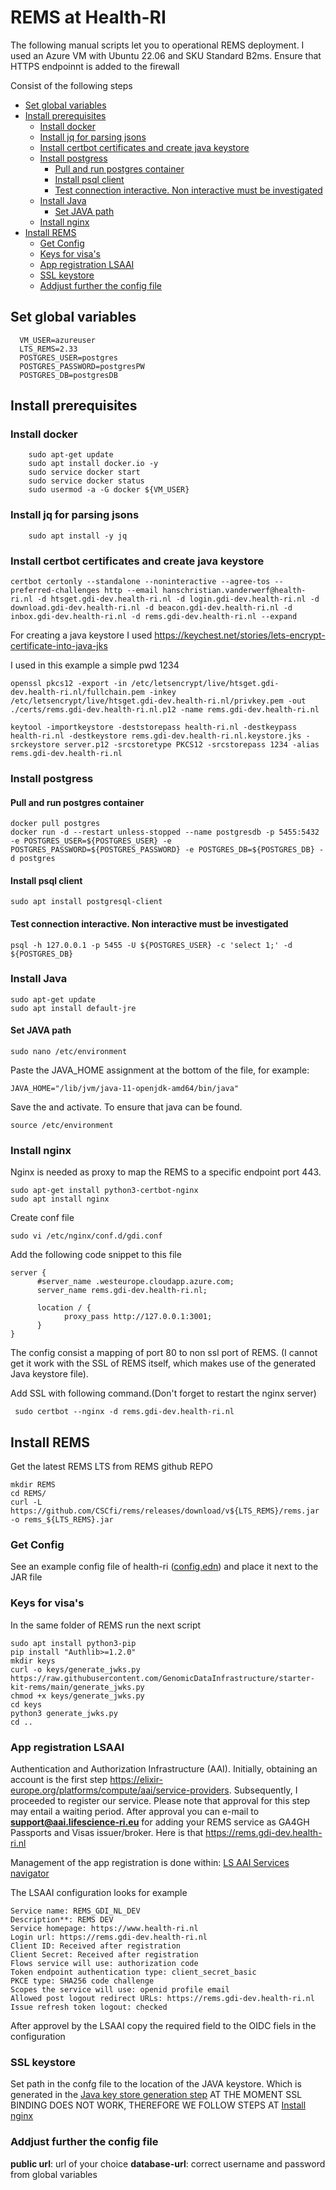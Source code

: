 # REMS at Health-RI

The following manual scripts let you to operational REMS deployment. I used an Azure VM with Ubuntu 22.06 and SKU Standard B2ms. Ensure that HTTPS endpoinnt is added to the firewall 

Consist of the following steps

<!-- toc -->

- [Set global variables](#set-global-variables)
- [Install prerequisites](#install-prerequisites)
  * [Install docker](#install-docker)
  * [Install jq for parsing jsons](#install-jq-for-parsing-jsons)
  * [Install certbot certificates and create java keystore](#install-certbot-certificates-and-create-java-keystore)
  * [Install postgress](#install-postgress)
    + [Pull and run postgres container](#pull-and-run-postgres-container)
    + [Install psql client](#install-psql-client)
    + [Test connection interactive. Non interactive must be investigated](#test-connection-interactive-non-interactive-must-be-investigated)
  * [Install Java](#install-java)
    + [Set JAVA path](#set-java-path)
  * [Install nginx](#install-nginx)
- [Install REMS](#install-rems)
  * [Get Config](#get-config)
  * [Keys for visa's](#keys-for-visas)
  * [App registration LSAAI](#app-registration-lsaai)
  * [SSL keystore](#ssl-keystore)
  * [Addjust further the config file](#addjust-further-the-config-file)

<!-- tocstop -->

## Set global variables

  ```
    VM_USER=azureuser
    LTS_REMS=2.33
    POSTGRES_USER=postgres
    POSTGRES_PASSWORD=postgresPW
    POSTGRES_DB=postgresDB
  ```


## Install prerequisites 

### Install docker 

```
    sudo apt-get update
    sudo apt install docker.io -y
    sudo service docker start
    sudo service docker status 
    sudo usermod -a -G docker ${VM_USER}
```

### Install jq for parsing jsons 

```
    sudo apt install -y jq
```

### Install certbot certificates and create java keystore 

```
certbot certonly --standalone --noninteractive --agree-tos --preferred-challenges http --email hanschristian.vanderwerf@health-ri.nl -d htsget.gdi-dev.health-ri.nl -d login.gdi-dev.health-ri.nl -d download.gdi-dev.health-ri.nl -d beacon.gdi-dev.health-ri.nl -d inbox.gdi-dev.health-ri.nl -d rems.gdi-dev.health-ri.nl --expand
```

For creating a java keystore I used https://keychest.net/stories/lets-encrypt-certificate-into-java-jks

I used in this example a simple pwd 1234
```
openssl pkcs12 -export -in /etc/letsencrypt/live/htsget.gdi-dev.health-ri.nl/fullchain.pem -inkey /etc/letsencrypt/live/htsget.gdi-dev.health-ri.nl/privkey.pem -out ./certs/rems.gdi-dev.health-ri.nl.p12 -name rems.gdi-dev.health-ri.nl
```
```
keytool -importkeystore -deststorepass health-ri.nl -destkeypass health-ri.nl -destkeystore rems.gdi-dev.health-ri.nl.keystore.jks -srckeystore server.p12 -srcstoretype PKCS12 -srcstorepass 1234 -alias rems.gdi-dev.health-ri.nl
```

### Install postgress 

#### Pull and run postgres container
```
docker pull postgres
docker run -d --restart unless-stopped --name postgresdb -p 5455:5432 -e POSTGRES_USER=${POSTGRES_USER} -e POSTGRES_PASSWORD=${POSTGRES_PASSWORD} -e POSTGRES_DB=${POSTGRES_DB} -d postgres
```
#### Install psql client 
```
sudo apt install postgresql-client
```
#### Test connection interactive. Non interactive must be investigated 
```
psql -h 127.0.0.1 -p 5455 -U ${POSTGRES_USER} -c 'select 1;' -d ${POSTGRES_DB} 
```


### Install Java 

```
sudo apt-get update
sudo apt install default-jre
```
#### Set JAVA path 

```
sudo nano /etc/environment
```

Paste the JAVA_HOME assignment at the bottom of the file, for example:
```
JAVA_HOME="/lib/jvm/java-11-openjdk-amd64/bin/java"
```

Save the and activate. To ensure that java can be found. 
```
source /etc/environment
```

### Install nginx
Nginx is needed as proxy to map the REMS to a specific endpoint port 443. 

```
sudo apt-get install python3-certbot-nginx
sudo apt install nginx
```

Create conf file 
```
sudo vi /etc/nginx/conf.d/gdi.conf
```
Add the following code snippet to this file
```
server {
      #server_name .westeurope.cloudapp.azure.com;
      server_name rems.gdi-dev.health-ri.nl;

      location / {
            proxy_pass http://127.0.0.1:3001;
      }
}
```


The config consist a mapping of port 80 to non ssl port of REMS. (I cannot get it work with the SSL of REMS itself, which makes use of the generated Java keystore file). 

Add SSL with following command.(Don't forget to restart the nginx server)
```
 sudo certbot --nginx -d rems.gdi-dev.health-ri.nl
```



## Install REMS 

Get the latest REMS LTS from REMS github REPO 
```
mkdir REMS
cd REMS/
curl -L https://github.com/CSCfi/rems/releases/download/v${LTS_REMS}/rems.jar -o rems_${LTS_REMS}.jar
```

### Get Config 

See an example config file of health-ri ([config.edn](./config.edn)) and place it next to the JAR file 
 

### Keys for visa's 

In the same folder of REMS run the next script

```
sudo apt install python3-pip
pip install "Authlib>=1.2.0"
mkdir keys
curl -o keys/generate_jwks.py https://raw.githubusercontent.com/GenomicDataInfrastructure/starter-kit-rems/main/generate_jwks.py
chmod +x keys/generate_jwks.py
cd keys
python3 generate_jwks.py
cd ..
```

### App registration LSAAI 

Authentication and Authorization Infrastructure (AAI). Initially, obtaining an account is the first step https://elixir-europe.org/platforms/compute/aai/service-providers. Subsequently, I proceeded to register our service. Please note that approval for this step may entail a waiting period. After approval you can e-mail to **support@aai.lifescience-ri.eu** for adding your REMS service as GA4GH Passports and Visas issuer/broker. Here is that https://rems.gdi-dev.health-ri.nl

Management of the app registration is done within: [LS AAI Services navigator](https://services.aai.lifescience-ri.eu/spreg/)

The LSAAI configuration looks for example 

```
Service name: REMS_GDI_NL_DEV
Description**: REMS DEV
Service homepage: https://www.health-ri.nl
Login url: https://rems.gdi-dev.health-ri.nl
Client ID: Received after registration
Client Secret: Received after registration
Flows service will use: authorization code
Token endpoint authentication type: client_secret_basic
PKCE type: SHA256 code challenge
Scopes the service will use: openid profile email
Allowed post logout redirect URLs: https://rems.gdi-dev.health-ri.nl
Issue refresh token logout: checked
```

After approvel by the LSAAI copy the required field to the OIDC fiels in the configuration

### SSL keystore

Set path in the confg file to the location of the JAVA keystore. Which is generated in the [Java key store generation step](#Install-certbot-certificates-and-create-java-keystore) AT THE MOMENT SSL BINDING DOES NOT WORK, THEREFORE WE FOLLOW STEPS AT [Install nginx](#Install-certbot-certificates-and-create-java-keystore) 

### Addjust further the config file ###

**public url**: url of your choice 
**database-url**: correct username and password from global variables




